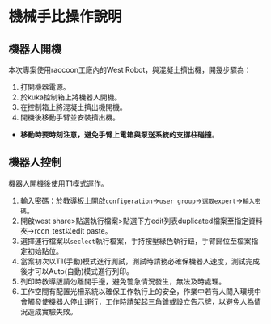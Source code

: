 # 機械手比操作說明

## 機器人開機
本次專案使用raccoon工廠內的West Robot，與混凝土擠出機，開幾步驟為：
1. 打開機器電源。
2. 於kuka控制箱上將機器人開機。
3. 在控制箱上將混凝土擠出機開機。
4. 開機後移動手臂並安裝擠出機。
- **移動時要時刻注意，避免手臂上電箱與泵送系統的支撐柱碰撞**。

## 機器人控制
機器人開機後使用T1模式運作。
1. 輸入密碼：於教導板上開啟`configeration`->`user group`->`選取expert`->`輸入密碼`。
2. 開啟west share>點選執行檔案>點選下方edit列表duplicated檔案至指定資料夾->rccn_test以edit paste。
3. 選擇運行檔案以`seclect`執行檔案，手持按壓綠色執行鈕，手臂歸位至檔案指定初始點位。
4. 當案初次以T1(手動)模式進行測試，測試時請務必確保機器人速度，測試完成後才可以Auto(自動)模式進行列印。
5. 列印時教導版請勿離開手邊，避免警急情況發生，無法及時處理。
6. 工作空間有配置光柵系統以確保工作執行上的安全，作業中若有人闖入環境中會觸發使機器人停止運行，工作時請架起三角錐或設立告示牌，以避免人為情況造成實驗失敗。
